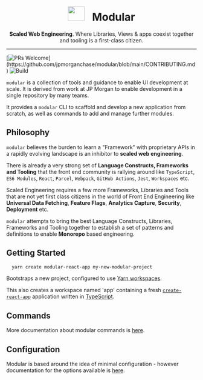 <div align="center">
  <h1><img height="38px" width="44px" style="height: 38px; max-width: 44px" src="https://github.com/jpmorganchase/modular/tree/main/docs/img/modular-hero.svg"> &nbsp; Modular</h1>

  <p><strong>Scaled Web Engineering</strong>. Where Libraries, Views & apps coexist together and tooling is a first-class citizen.</p>
</div>

---

[![PRs Welcome](https://img.shields.io/badge/PRs-welcome-brightgreen.svg?)](https://github.com/jpmorganchase/modular/blob/main/CONTRIBUTING.md)
![Build](https://github.com/jpmorganchase/modular/actions/workflows/node.js.yml/badge.svg)

`modular` is a collection of tools and guidance to enable UI development at
scale. It is derived from work at JP Morgan to enable development in a single
repository by many teams.

It provides a `modular` CLI to scaffold and develop a new application from
scratch, as well as commands to add and manage further modules.

## Philosophy

`modular` believes the burden to learn a "Framework" with proprietary APIs in a
rapidly evolving landscape is an inhibitor to **scaled web engineering**.

There is already a very strong set of **Language Constructs, Frameworks and
Tooling** that the front end community is rallying around like `TypeScript`,
`ES6 Modules`, `React`, `Parcel`, `Webpack`, `GitHub Actions`, `Jest`,
`Workspaces` etc.

Scaled Engineering requires a few more Frameworks, Libraries and Tools that are
not yet first class citizens in the world of Front End Engineering like
**Universal Data Fetching**, **Feature Flags**, **Analytics Capture**,
**Security**, **Deployment** etc.

`modular` attempts to bring the best Language Constructs, Libraries, Frameworks
and Tooling together to establish a set of patterns and definitions to enable
**Monorepo** based engineering.

## Getting Started

```bash
  yarn create modular-react-app my-new-modular-project
```

Bootstraps a new project, configured to use
[Yarn workspaces](https://classic.yarnpkg.com/en/docs/workspaces/).

This also creates a workspace named 'app' containing a fresh
[`create-react-app`](https://create-react-app.dev/) application written in
[TypeScript](https://www.typescriptlang.org/).

## Commands

More documentation about modular commands is
[here](https://github.com/jpmorganchase/modular/tree/main/docs/commands.md).

## Configuration

Modular is based around the idea of minimal configuration - however
documentation for the options available is
[here](https://github.com/jpmorganchase/modular/tree/main/docs/configuration.md).

